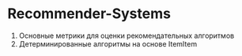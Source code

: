 # Recommender-Systems
1. Основные метрики для оценки рекомендательных алгоритмов
2. Детерминированные алгоритмы на основе ItemItem